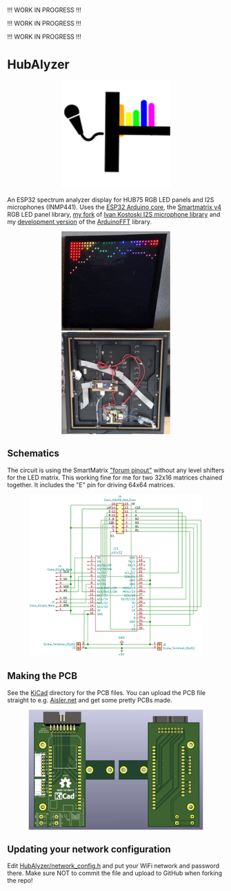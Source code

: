 !!! WORK IN PROGRESS !!!

!!! WORK IN PROGRESS !!!

!!! WORK IN PROGRESS !!!

# HubAlyzer

<p align="center">
    <img src="logo.svg" width=50%;" title="Logo">
</p>

An ESP32 spectrum analyzer display for HUB75 RGB LED panels and I2S microphones (INMP441). Uses the [ESP32 Arduino core](https://github.com/espressif/arduino-esp32), the [Smartmatrix v4](https://github.com/pixelmatix/SmartMatrix) RGB LED panel library, [my fork](https://github.com/HorstBaerbel/esp32-i2s-slm) of [Ivan Kostoski I2S microphone library](https://github.com/ikostoski/esp32-i2s-slm) and my [development version](https://github.com/HorstBaerbel/arduinoFFT) of the [ArduinoFFT](https://github.com/kosme/arduinoFFT/tree/develop) library.

<p align="center">
    <span>
        <img src="animation.gif" width=50%;" title="animation">
        <img src="back.jpg" width=50%;" title="back">
    </span>
</p>

## Schematics

The circuit is using the SmartMatrix ["forum pinout"](https://github.com/pixelmatix/SmartMatrix/blob/fdb60faf8b140326c75761ac29970e48ac9cc6db/src/MatrixHardware_ESP32_V0.h#L208) without any level shifters for the LED matrix. This working fine for me for two 32x16 matrices chained together. It includes the "E" pin for driving 64x64 matrices.

<p align="center">
    <span>
        <img src="schematics.png" width=80%;" title="schematics">
    </span>
</p>

## Making the PCB

See the [KiCad](KiCad) directory for the PCB files. You can upload the PCB file straight to e.g. [Aisler.net](Aisler.net) and get some pretty PCBs made.

<p align="center">
    <span>
        <img src="pcb.jpg" width=80%;" title="pcb">
    </span>
</p>

## Updating your network configuration

Edit [HubAlyzer/network_config.h](HubAlyzer/network_config.h) and put your WiFi network and password there. Make sure NOT to commit the file and upload to GitHub when forking the repo!
